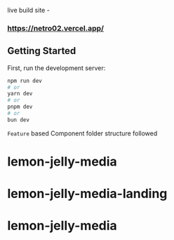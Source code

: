 live build site -

### https://netro02.vercel.app/

## Getting Started

First, run the development server:

```bash
npm run dev
# or
yarn dev
# or
pnpm dev
# or
bun dev
```

`Feature` based Component folder structure followed
# lemon-jelly-media
# lemon-jelly-media-landing
# lemon-jelly-media

